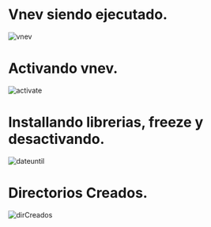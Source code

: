 # Vnev siendo ejecutado.
![vnev](https://user-images.githubusercontent.com/99112779/154411304-c045ec9a-85e7-40fc-be35-e9b588ff0632.jpeg)
# Activando vnev.
![activate](https://user-images.githubusercontent.com/99112779/154411317-af345616-66fb-4296-a06f-53fd65e5753e.jpeg)
# Installando librerias, freeze y desactivando.
![dateuntil](https://user-images.githubusercontent.com/99112779/154411319-1b55680c-ae3c-4a53-b382-b59ef49a7c71.jpeg)
# Directorios Creados.
![dirCreados](https://user-images.githubusercontent.com/99112779/154411425-91fa0913-f1ad-49a6-8891-b807f8f759af.jpeg)
